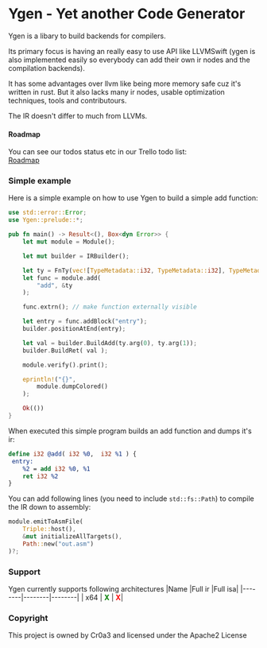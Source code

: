 # Ygen - Yet another Code Generator
Ygen is a libary to build backends for compilers.

Its primary focus is having an really easy to use API like LLVMSwift (ygen is also implemented easily so everybody can add their own ir nodes and the compilation backends).

It has some advantages over llvm like being more memory safe cuz it's written in rust.
But it also lacks many ir nodes, usable optimization techniques, tools and contributours.

The IR doesn't differ to much from LLVMs.

#### Roadmap
You can see our todos status etc in our Trello todo list: <br>
[Roadmap](https://trello.com/invite/b/66ab5a8aa54980643608f04b/ATTI5864e0012c9fe67ddafdd621a32dc9cfE2074861/ygen)

### Simple example
Here is a simple example on how to use Ygen to build a simple add function:
```rust
use std::error::Error;
use Ygen::prelude::*;

pub fn main() -> Result<(), Box<dyn Error>> {
    let mut module = Module();

    let mut builder = IRBuilder();

    let ty = FnTy(vec![TypeMetadata::i32, TypeMetadata::i32], TypeMetadata::i32);
    let func = module.add(
        "add", &ty
    );

    func.extrn(); // make function externally visible

    let entry = func.addBlock("entry");
    builder.positionAtEnd(entry); 

    let val = builder.BuildAdd(ty.arg(0), ty.arg(1));
    builder.BuildRet( val );

    module.verify().print();

    eprintln!("{}",
        module.dumpColored()
    );

    Ok(())
}
```
When executed this simple program builds an add function and dumps it's ir:
```LLVM
define i32 @add( i32 %0,  i32 %1 ) {
 entry:
    %2 = add i32 %0, %1
    ret i32 %2
}
```

You can add following lines (you need to include `std::fs::Path`) to compile the IR down to assembly:
```Rust
module.emitToAsmFile(
    Triple::host(),
    &mut initializeAllTargets(),
    Path::new("out.asm")
)?;
```

### Support
Ygen currently supports following architectures
|Name    |Full ir |Full isa|
|--------|--------|--------|
|   x64  |         <b style="color:green">X</b>              | <b style="color:red">X</b>|

### Copyright
This project is owned by Cr0a3 and licensed under the Apache2 License
